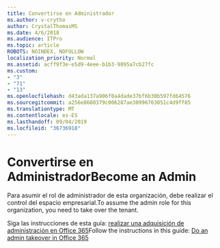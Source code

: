 ```yaml
---
title: Convertirse en Administrador
ms.author: v-crytho
author: CrystalThomasMS
ms.date: 4/6/2018
ms.audience: ITPro
ms.topic: article
ROBOTS: NOINDEX, NOFOLLOW
localization_priority: Normal
ms.assetid: acff9f3e-e5d9-4eee-b1b3-9895a7cb27fc
ms.custom:
- "3"
- "71"
- "13"
ms.openlocfilehash: d43ada137a906f0a4dade37bf6b30b597fd64576
ms.sourcegitcommit: a256e8680379c006287ae30996763051c4d9ff85
ms.translationtype: MT
ms.contentlocale: es-ES
ms.lasthandoff: 09/04/2019
ms.locfileid: "36736918"
---
```

# <a name="become-an-admin"></a><span data-ttu-id="00e59-102">Convertirse en Administrador</span><span class="sxs-lookup"><span data-stu-id="00e59-102">Become an Admin</span></span>

<span data-ttu-id="00e59-103">Para asumir el rol de administrador de esta organización, debe realizar el control del espacio empresarial.</span><span class="sxs-lookup"><span data-stu-id="00e59-103">To assume the admin role for this organization, you need to take over the tenant.</span></span>
  
<span data-ttu-id="00e59-104">Siga las instrucciones de esta guía: [realizar una adquisición de administración en Office 365](https://docs.microsoft.com/office365/admin/misc/become-the-admin)</span><span class="sxs-lookup"><span data-stu-id="00e59-104">Follow the instructions in this guide: [Do an admin takeover in Office 365](https://docs.microsoft.com/office365/admin/misc/become-the-admin)</span></span>
